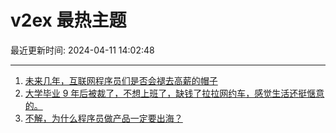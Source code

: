 # v2ex 最热主题

最近更新时间: 2024-04-11 14:02:48

--- 
1. [未来几年，互联网程序员们是否会褪去高薪的帽子](https://www.v2ex.com/t/1031500) 
2. [大学毕业 9 年后被裁了，不想上班了，缺钱了拉拉网约车，感觉生活还挺惬意的。](https://www.v2ex.com/t/1031505) 
3. [不解，为什么程序员做产品一定要出海？](https://www.v2ex.com/t/1031514) 
